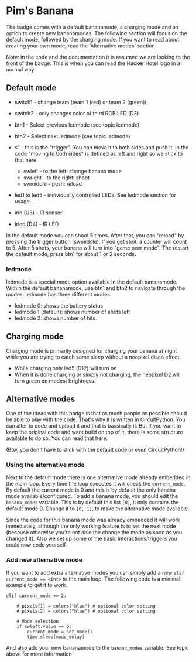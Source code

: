 # Pim's Banana
The badge comes with a default bananamode, a charging mode and an option to create new bananamodes. The following section will focus on the default mode, followed by the charging mode. If you want to read about creating your own mode, read the 'Alternative modes' section.

Note: in the code and the documentation it is assumed we are looking to the front of the badge. This is when you can read the Hacker Hotel logo in a normal way.

## Default mode
* switch1 - change team (team 1 (red) or team 2 (green))
* switch2 - only changes color of third RGB LED (D3)
* btn1 - Select previous ledmode (see topic ledmode)
* btn2 - Select next ledmode (see topic ledmode)
* s1 - this is the "trigger". You can move it to both sides and push it. In the code "moving to both sides" is defined as left and right so we stick to that here.
  * swleft - to the left: change banana mode
  * swright - to the right: shoot
  * swmiddle - push: reload

* led1 to led5 - individually controlled LEDs. See ledmode section for usage.

* irin (U3) - IR sensor
* irled (D4) - IR LED 

In the default mode you can shoot 5 times. After that, you can "reload" by pressing the trigger button (swmiddle). If you get shot, a counter will count to 5. After 5 shots, your banana will turn into "game over mode". The restart the default mode, press btn1 for about 1 or 2 seconds.

### ledmode
ledmode is a special mode option available in the default bananamode. Within the default bananamode, use btn1 and btn2 to navigate through the modes. ledmode has three different modes:
* ledmode 0: shows the battery status
* ledmode 1 (default): shows number of shots left
* ledmode 2: shows number of hits.

## Charging mode
Charging mode is primarily designed for charging your banana at night while you are trying to catch some sleep without a neopixel disco effect.
* While charging only led5 (D12) will turn on
* When it is done charging or simply not charging, the neopixel D2 will turn green on modest brightness.

## Alternative modes
One of the ideas with this badge is that as much people as possible should be able to play with the code. That's why it is written in CircuitPython. You can alter to code and upload it and that is bassically it. But if you want to keep the original code and want build on top of it, there is some structure available to do so. You can read that here.

(Btw, you don't have to stick with the default code or even CircuitPython!)

### Using the alternative mode
Next to the default mode there is one alternative mode already embedded in the main loop. Every time the loop executes it will check the `current_mode`. By default the current mode is 0 and this is by default the only banana mode available/configured. To add a banana mode, you should edit the `banana_modes` variable. This is by default this list `[0]`, it only contains the default mode 0. Change it to `[0, 1]`, to make the alternative mode available. 

Since the code for this banana mode was already embedded it will work immediately, although the only working feature is to set the next mode (because otherwise you're not able the change the mode as soon as you changed it). Also we set up some of the basic interactions/triggers you could now code yourself.

### Add new alternative mode
If you want to add extra alternative modes you can simply add a new `elif current_mode == <int>` to the main loop. The following code is a minimal example to get it to work.

```
elif current_mode == 2:

    # pixels[1] = colors("blue") # optional color setting
    # pixels[2] = colors("blue") # optional color setting

    # Mode selection
    if swleft.value == 0:
        current_mode = set_mode()
        time.sleep(mode_delay)
```

And also add your new bananamode to the `banana_modes` variable. See topic above for more information